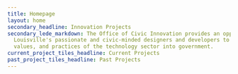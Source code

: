 ```yaml
---
title: Homepage
layout: home
secondary_headline: Innovation Projects
secondary_lede_markdown: The Office of Civic Innovation provides an opportunity for
  Louisville's passionate and civic-minded designers and developers to bring the principles,
  values, and practices of the technology sector into government.
current_project_tiles_headline: Current Projects
past_project_tiles_headline: Past Projects
---
```


